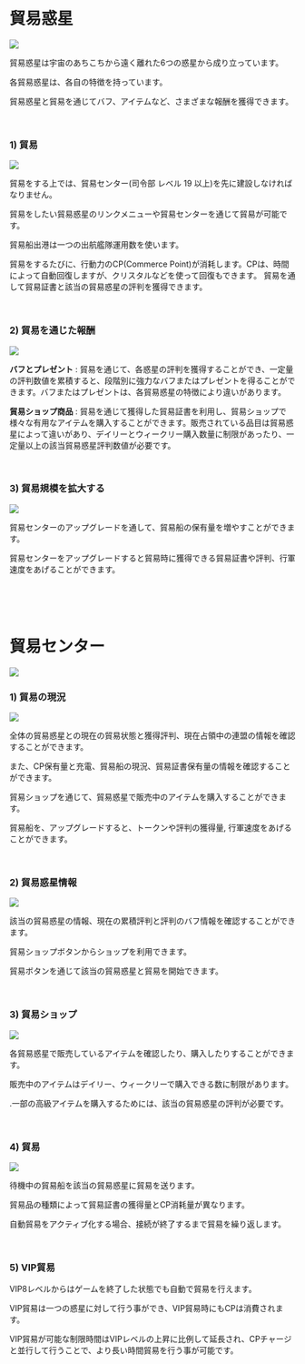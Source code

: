 ﻿# 貿易惑星

![](http://astrokings.s3.amazonaws.com/html/img/help/1200_00_tradeplanet.jpg)

貿易惑星は宇宙のあちこちから遠く離れた6つの惑星から成り立っています。

各貿易惑星は、各自の特徴を持っています。

貿易惑星と貿易を通じてバフ、アイテムなど、さまざまな報酬を獲得できます。

<br>

### 1) 貿易

![](http://astrokings.s3.amazonaws.com/html/img/help/1200_01_trade.jpg)

貿易をする上では、貿易センター(司令部 レベル 19 以上)を先に建設しなければなりません。

貿易をしたい貿易惑星のリンクメニューや貿易センターを通じて貿易が可能です。

貿易船出港は一つの出航艦隊運用数を使います。

貿易をするたびに、行動力のCP(Commerce Point)が消耗します。CPは、時間によって自動回復しますが、クリスタルなどを使って回復もできます。
貿易を通して貿易証書と該当の貿易惑星の評判を獲得できます。

<br>

### 2) 貿易を通じた報酬

![](http://astrokings.s3.amazonaws.com/html/img/help/1200_02_reward.jpg)

**バフとプレゼント** : 貿易を通じて、各惑星の評判を獲得することができ、一定量の評判数値を累積すると、段階別に強力なバフまたはプレゼントを得ることができます。バフまたはプレゼントは、各貿易惑星の特徴により違いがあります。

**貿易ショップ商品** : 貿易を通じて獲得した貿易証書を利用し、貿易ショップで様々な有用なアイテムを購入することができます。販売されている品目は貿易惑星によって違いがあり、デイリーとウィークリー購入数量に制限があったり、一定量以上の該当貿易惑星評判数値が必要です。

<br>

### 3) 貿易規模を拡大する

![](http://astrokings.s3.amazonaws.com/html/img/help/1200_03_tradeship.jpg)

貿易センターのアップグレードを通して、貿易船の保有量を増やすことができます。

貿易センターをアップグレードすると貿易時に獲得できる貿易証書や評判、行軍速度をあげることができます。

<br>
<br>
<br>


# 貿易センター

![](http://astrokings.s3.amazonaws.com/html/img/help/1200_04_tradecenter.jpg)
<br>

### 1) 貿易の現況

![](http://astrokings.s3.amazonaws.com/html/img/help/1200_05_tradestatus.jpg)

全体の貿易惑星との現在の貿易状態と獲得評判、現在占領中の連盟の情報を確認することができます。

また、CP保有量と充電、貿易船の現況、貿易証書保有量の情報を確認することができます。

貿易ショップを通じて、貿易惑星で販売中のアイテムを購入することができます。

貿易船を、アップグレードすると、トークンや評判の獲得量, 行軍速度をあげることができます。

<br>

### 2) 貿易惑星情報

![](http://astrokings.s3.amazonaws.com/html/img/help/1200_06_planetinfo.jpg)

該当の貿易惑星の情報、現在の累積評判と評判のバフ情報を確認することができます。

貿易ショップボタンからショップを利用できます。

貿易ボタンを通じて該当の貿易惑星と貿易を開始できます。

<br>

### 3) 貿易ショップ

![](http://astrokings.s3.amazonaws.com/html/img/help/1200_07_tradeshop.jpg)

各貿易惑星で販売しているアイテムを確認したり、購入したりすることができます。

販売中のアイテムはデイリー、ウィークリーで購入できる数に制限があります。

.一部の高級アイテムを購入するためには、該当の貿易惑星の評判が必要です。

<br>

### 4) 貿易

![](http://astrokings.s3.amazonaws.com/html/img/help/1200_08_sendtrade.jpg)

待機中の貿易船を該当の貿易惑星に貿易を送ります。

貿易品の種類によって貿易証書の獲得量とCP消耗量が異なります。

 自動貿易をアクティブ化する場合、接続が終了するまで貿易を繰り返します。

<br>

### 5) VIP貿易

VIP8レベルからはゲームを終了した状態でも自動で貿易を行えます。

VIP貿易は一つの惑星に対して行う事ができ、VIP貿易時にもCPは消費されます。

VIP貿易が可能な制限時間はVIPレベルの上昇に比例して延長され、CPチャージと並行して行うことで、より長い時間貿易を行う事が可能です。

<br>
